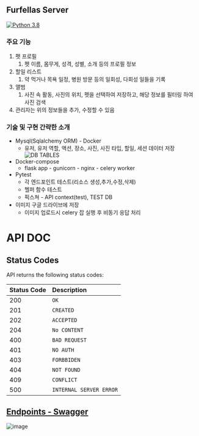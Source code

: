 ## Furfellas Server
[![Python 3.8](https://img.shields.io/badge/python-v3.8-blue)](https://www.python.org/downloads/release/python-380/)
### 주요 기능
1. 펫 프로필
   1. 펫 이름, 몸무게, 성격, 성별, 소개 등의 프로필 정보
2. 할일 리스트
   1. 약 먹거나 목욕 일정, 병원 방문 등의 일회성, 다회성 일들을 기록
3. 앨범
   1. 사진 속 활동, 사진의 위치, 펫을 선택하여 저장하고, 해당 정보를 필터링 하여 사진 검색
4. 관리자는 위의 정보들을 추가, 수정할 수 있음
### 기술 및 구현 간략한 소개
* Mysql(Sqlalchemy ORM) - Docker
  * 유저, 유저 역할, 액션, 장소, 사진, 사진 타입, 할일, 세션 데이터 저장 
  ![DB TABLES](https://user-images.githubusercontent.com/47915302/150068250-8911080d-79d7-4988-abd9-c88d3d180385.png)
* Docker-compose
  * flask app - gunicorn - nginx - celery worker
* Pytest 
  * 각 엔드포인트 테스트(리소스 생성,추가,수정,삭제)
  * 헬퍼 함수 테스트
  * 픽스쳐 - API context(test), TEST DB
* 이미지 구글 드라이브에 저장
  * 이미지 업로드시 celery 잡 실행 후 비동기 응답 처리
# API DOC
## Status Codes

API returns the following status codes:

| Status Code | Description |
| :--- | :--- |
| 200 | `OK` |
| 201 | `CREATED` |
| 202 | `ACCEPTED` |
| 204 | `No CONTENT` |
| 400 | `BAD REQUEST` |
| 401 | `NO AUTH` |
| 403 | `FORBBIDEN` |
| 404 | `NOT FOUND` |
| 409 | `CONFLICT` |
| 500 | `INTERNAL SERVER ERROR` |

## [Endpoints - Swagger](http://3.38.192.142:9000/api/)
![image](https://user-images.githubusercontent.com/47915302/152996073-6756901c-1e6a-4dcf-83c7-87156ba9bb66.png)

